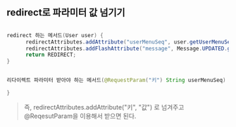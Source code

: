## redirect로 파라미터 값 넘기기

```java

redirect 하는 메서드(User user) {
      redirectAttributes.addAttribute("userMenuSeq", user.getUserMenuSeq());
      redirectAttributes.addFlashAttribute("message", Message.UPDATED.getMsg());
      return REDIRECT;
}


리다이렉트 파라미터 받아야 하는 메서드(@RequestParam("키") String userMenuSeq) {

}
```

> 즉, redirectAttributes.addAttribute("키", "값") 로 넘겨주고 @ReqesutParam을 이용해서 받으면 된다.

